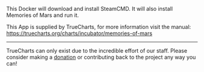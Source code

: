 This Docker will download and install SteamCMD. It will also install Memories of Mars and run it.


This App is supplied by TrueCharts, for more information visit the manual: https://truecharts.org/charts/incubator/memories-of-mars

---

TrueCharts can only exist due to the incredible effort of our staff.
Please consider making a [donation](https://truecharts.org/docs/about/sponsor) or contributing back to the project any way you can!
